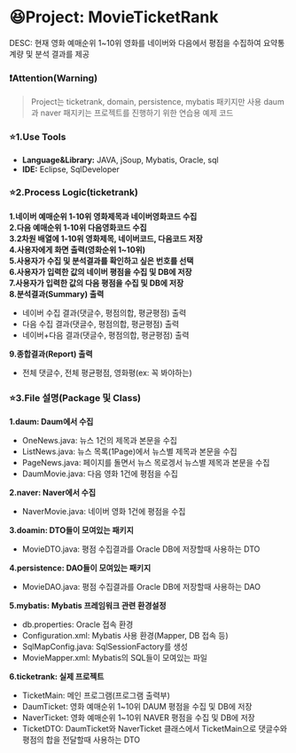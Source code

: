 # :laughing:Project: MovieTicketRank
DESC: 현재 영화 예매순위 1~10위 영화를 네이버와 다음에서 평점을 수집하여 요약통계량 및 분석 결과를 제공

### :exclamation:Attention(Warning)
> Project는 ticketrank, domain, persistence, mybatis 패키지만 사용 daum과 naver 패지키는 프로젝트를 진행하기 위한 연습용 예제 코드

### :star:1.Use Tools
- **Language&Library:** JAVA, jSoup, Mybatis, Oracle, sql  
- **IDE:** Eclipse, SqlDeveloper

### :star:2.Process Logic(ticketrank)
**1.네이버 예매순위 1-10위 영화제목과 네이버영화코드 수집**   
**2.다음 예매순위 1-10위 다음영화코드 수집**    
**3.2차원 배열에 1-10위 영화제목, 네이버코드, 다음코드 저장**    
**4.사용자에게 화면 출력(영화순위 1~10위)**  
**5.사용자가 수집 및 분석결과를 확인하고 싶은 번호를 선택**  
**6.사용자가 입력한 값의 네이버 평점을 수집 및 DB에 저장**  
**7.사용자가 입력한 값의 다음 평점을 수집 및 DB에 저장**  
**8.분석결과(Summary) 출력**   
  - 네이버 수집 결과(댓글수, 평점의합, 평균평점) 출력
  - 다음 수집 결과(댓글수, 평점의합, 평균평점) 출력
  - 네이버+다음 결과(댓글수, 평점의합, 평균평점) 출력
  
**9.종합결과(Report) 출력**  
  - 전체 댓글수, 전체 평균평점, 영화평(ex: 꼭 봐야하는)

### :star:3.File 설명(Package 및 Class)
**1.daum: Daum에서 수집**
  + OneNews.java: 뉴스 1건의 제목과 본문을 수집
  + ListNews.java: 뉴스 목록(1Page)에서 뉴스별 제목과 본문을 수집
  + PageNews.java: 페이지를 돌면서 뉴스 목로겡서 뉴스별 제목과 본문을 수집
  + DaumMovie.java: 다음 영화 1건에 평점을 수집
  
**2.naver: Naver에서 수집**
  + NaverMovie.java: 네이버 영화 1건에 평점을 수집
  
**3.doamin: DTO들이 모여있는 패키지**
  + MovieDTO.java: 평점 수집결과를 Oracle DB에 저장할때 사용하는 DTO
  
**4.persistence: DAO들이 모여있는 패키지**
  + MovieDAO.java: 평점 수집결과를 Oracle DB에 저장할때 사용하는 DAO
  
**5.mybatis: Mybatis 프레임워크 관련 환경설정**
  + db.properties: Oracle 접속 환경
  + Configuration.xml: Mybatis 사용 환경(Mapper, DB 접속 등)
  + SqlMapConfig.java: SqlSessionFactory를 생성
  + MovieMapper.xml: Mybatis의 SQL들이 모여있는 파일
  
**6.ticketrank: 실제 프로젝트**
  + TicketMain: 메인 프로그램(프로그램 출력부)
  + DaumTicket: 영화 예매순위 1~10위 DAUM 평점을 수집 및 DB에 저장
  + NaverTicket: 영화 예매순위 1~10위 NAVER 평점을 수집 및 DB에 저장
  + TicketDTO: DaumTicket와 NaverTicket 클래스에서 TicketMain으로 댓글수와 평점의 합을 전달할때 사용하는 DTO
